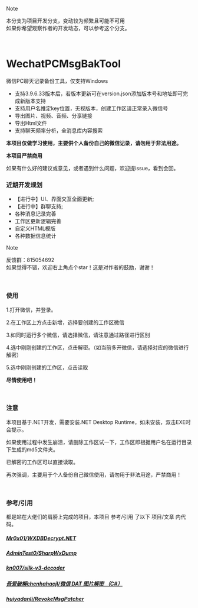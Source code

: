 > [!NOTE]
> 本分支为项目开发分支，变动较为频繁且可能不可用<br/>
> 如果你希望观察作者的开发动态，可以参考这个分支。
<br/>

# WechatPCMsgBakTool
微信PC聊天记录备份工具，仅支持Windows

- 支持3.9.6.33版本后，若版本更新可在version.json添加版本号和地址即可完成新版本支持
- 支持用户名推定key位置，无视版本，创建工作区请正常录入微信号
- 导出图片、视频、音频、分享链接
- 导出Html文件
- 支持聊天频率分析，全消息库内容搜索

**本项目仅做学习使用，主要供个人备份自己的微信记录，请勿用于非法用途。**

**本项目严禁商用**

如果有什么好的建议或意见，或者遇到什么问题，欢迎提issue，看到会回。

### 近期开发规划
- 【进行中】UI、界面交互全面更新;
- 【进行中】群聊支持;
- 各种消息记录完善
- 工作区更新逻辑完善
- 自定义HTML模版
- 各种数据信息统计

> [!NOTE]
> 反馈群：815054692<br/>
> 如果觉得不错，欢迎右上角点个star！这是对作者的鼓励，谢谢！
<br/>

### 使用
<p>1.打开微信，并登录。</p>
<p>2.在工作区上方点击新增，选择要创建的工作区微信</p>
<p>3.如同时运行多个微信，请选择微信，请注意通过路径进行区别</p>
<p>4.选中刚刚创建的工作区，点击解密。（如当前多开微信，请选择对应的微信进行解密）</p>
<p>5.选中刚刚创建的工作区，点击读取</p>
<p><b>尽情使用吧！</b></p>
<br/>

### 注意
<p>本项目基于.NET开发，需要安装.NET Desktop Runtime，如未安装，双击EXE时会提示。</p>
<p>如果使用过程中发生崩溃，请删除工作区试一下，工作区即根据用户名在运行目录下生成的md5文件夹。</p>
<p>已解密的工作区可以直接读取。</p>
<p>再次强调，主要用于个人备份自己微信使用，请勿用于非法用途，严禁商用！</p>
<br/>

### 参考/引用
都是站在大佬们的肩膀上完成的项目，本项目 参考/引用 了以下 项目/文章 内代码。
##### [Mr0x01/WXDBDecrypt.NET](https://github.com/Mr0x01/WXDBDecrypt.NET)
##### [AdminTest0/SharpWxDump](https://github.com/AdminTest0/SharpWxDump)
##### [kn007/silk-v3-decoder](https://github.com/kn007/silk-v3-decoder)
##### [吾爱破解chenhahacjl/微信 DAT 图片解密 （C#）](https://www.52pojie.cn/forum.php?mod=viewthread&tid=1507922)
##### [huiyadanli/RevokeMsgPatcher](https://github.com/huiyadanli/RevokeMsgPatcher)
